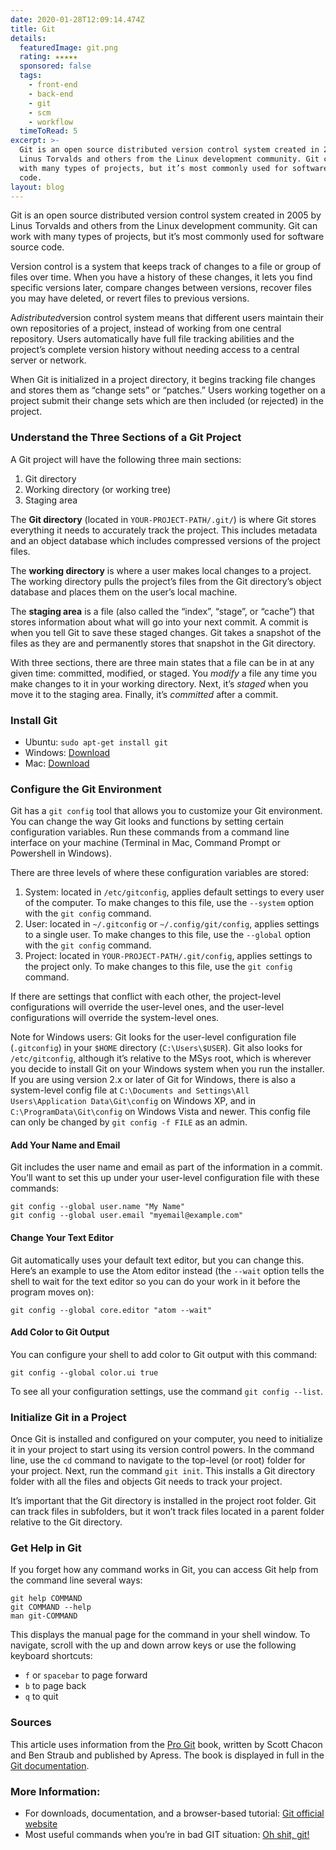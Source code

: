 ```yaml
---
date: 2020-01-28T12:09:14.474Z
title: Git
details:
  featuredImage: git.png
  rating: ★★★★★
  sponsored: false
  tags:
    - front-end
    - back-end
    - git
    - scm
    - workflow
  timeToRead: 5
excerpt: >-
  Git is an open source distributed version control system created in 2005 by
  Linus Torvalds and others from the Linux development community. Git can work
  with many types of projects, but it’s most commonly used for software source
  code.
layout: blog
---
```


Git is an open source distributed version control system created in 2005 by Linus Torvalds and others from the Linux development community. Git can work with many types of projects, but it’s most commonly used for software source code.

Version control is a system that keeps track of changes to a file or group of files over time. When you have a history of these changes, it lets you find specific versions later, compare changes between versions, recover files you may have deleted, or revert files to previous versions.

A*distributed*version control system means that different users maintain their own repositories of a project, instead of working from one central repository. Users automatically have full file tracking abilities and the project’s complete version history without needing access to a central server or network.

When Git is initialized in a project directory, it begins tracking file changes and stores them as “change sets” or “patches.” Users working together on a project submit their change sets which are then included (or rejected) in the project.

### Understand the Three Sections of a Git Project[]()

A Git project will have the following three main sections:

1. Git directory
2. Working directory (or working tree)
3. Staging area

The **Git directory** (located in `YOUR-PROJECT-PATH/.git/`) is where Git stores everything it needs to accurately track the project. This includes metadata and an object database which includes compressed versions of the project files.

The **working directory** is where a user makes local changes to a project. The working directory pulls the project’s files from the Git directory’s object database and places them on the user’s local machine.

The **staging area** is a file (also called the “index”, “stage”, or “cache”) that stores information about what will go into your next commit. A commit is when you tell Git to save these staged changes. Git takes a snapshot of the files as they are and permanently stores that snapshot in the Git directory.

With three sections, there are three main states that a file can be in at any given time: committed, modified, or staged. You _modify_ a file any time you make changes to it in your working directory. Next, it’s _staged_ when you move it to the staging area. Finally, it’s _committed_ after a commit.

### Install Git

- Ubuntu: `sudo apt-get install git`
- Windows: [Download](https://git-scm.com/download/win)
- Mac: [Download](https://git-scm.com/download/mac)

### Configure the Git Environment

Git has a `git config` tool that allows you to customize your Git environment. You can change the way Git looks and functions by setting certain configuration variables. Run these commands from a command line interface on your machine (Terminal in Mac, Command Prompt or Powershell in Windows).

There are three levels of where these configuration variables are stored:

1. System: located in `/etc/gitconfig`, applies default settings to every user of the computer. To make changes to this file, use the `--system` option with the `git config` command.
2. User: located in `~/.gitconfig` or `~/.config/git/config`, applies settings to a single user. To make changes to this file, use the `--global` option with the `git config` command.
3. Project: located in `YOUR-PROJECT-PATH/.git/config`, applies settings to the project only. To make changes to this file, use the `git config` command.

If there are settings that conflict with each other, the project-level configurations will override the user-level ones, and the user-level configurations will override the system-level ones.

Note for Windows users: Git looks for the user-level configuration file (`.gitconfig`) in your `$HOME` directory (`C:\Users\$USER`). Git also looks for `/etc/gitconfig`, although it’s relative to the MSys root, which is wherever you decide to install Git on your Windows system when you run the installer. If you are using version 2.x or later of Git for Windows, there is also a system-level config file at `C:\Documents and Settings\All Users\Application Data\Git\config` on Windows XP, and in `C:\ProgramData\Git\config` on Windows Vista and newer. This config file can only be changed by `git config -f FILE` as an admin.

#### Add Your Name and Email

Git includes the user name and email as part of the information in a commit. You’ll want to set this up under your user-level configuration file with these commands:

```shell
git config --global user.name "My Name"
git config --global user.email "myemail@example.com"
```

#### Change Your Text Editor

Git automatically uses your default text editor, but you can change this. Here’s an example to use the Atom editor instead (the `--wait` option tells the shell to wait for the text editor so you can do your work in it before the program moves on):

```shell
git config --global core.editor "atom --wait"
```

#### Add Color to Git Output

You can configure your shell to add color to Git output with this command:

```shell
git config --global color.ui true
```

To see all your configuration settings, use the command `git config --list`.

### Initialize Git in a Project

Once Git is installed and configured on your computer, you need to initialize it in your project to start using its version control powers. In the command line, use the `cd` command to navigate to the top-level (or root) folder for your project. Next, run the command `git init`. This installs a Git directory folder with all the files and objects Git needs to track your project.

It’s important that the Git directory is installed in the project root folder. Git can track files in subfolders, but it won’t track files located in a parent folder relative to the Git directory.

### Get Help in Git

If you forget how any command works in Git, you can access Git help from the command line several ways:

```shell
git help COMMAND
git COMMAND --help
man git-COMMAND
```

This displays the manual page for the command in your shell window. To navigate, scroll with the up and down arrow keys or use the following keyboard shortcuts:

- `f` or `spacebar` to page forward
- `b` to page back
- `q` to quit

### Sources

This article uses information from the [Pro Git](https://github.com/progit/progit2) book, written by Scott Chacon and Ben Straub and published by Apress. The book is displayed in full in the [Git documentation](https://git-scm.com/book/en/v2).

### More Information:

- For downloads, documentation, and a browser-based tutorial: [Git official website](https://git-scm.com/)
- Most useful commands when you’re in bad GIT situation: [Oh shit, git!](http://ohshitgit.com/)
